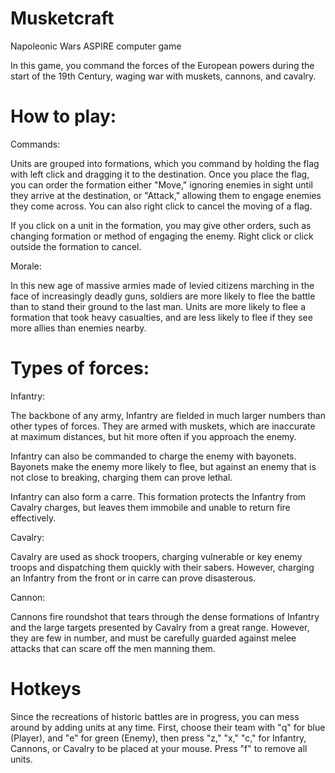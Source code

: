 # Musketcraft
 Napoleonic Wars ASPIRE computer game
 
 In this game, you command the forces of the European powers during the start of the 19th Century, waging war with muskets, cannons, and cavalry.
 
# How to play:
  Commands:
   
   Units are grouped into formations, which you command by holding the flag with left click and dragging it to the destination. Once you place the flag, you can order the formation either "Move," ignoring enemies in sight until they arrive at the destination, or "Attack," allowing them to engage enemies they come across. You can also right click to cancel the moving of a flag.
   
   If you click on a unit in the formation, you may give other orders, such as changing formation or method of engaging the enemy. Right click or click outside the formation to cancel.
  
  Morale:
   
   In this new age of massive armies made of levied citizens marching in the face of increasingly deadly guns, soldiers are more likely to flee the battle than to stand their ground to the last man. Units are more likely to flee a formation that took heavy casualties, and are less likely to flee if they see more allies than enemies nearby.
   
 # Types of forces:
  Infantry:
   
   The backbone of any army, Infantry are fielded in much larger numbers than other types of forces. They are armed with muskets, which are inaccurate at maximum distances, but hit more often if you approach the enemy.
   
   Infantry can also be commanded to charge the enemy with bayonets. Bayonets make the enemy more likely to flee, but against an enemy that is not close to breaking, charging them can prove lethal.
   
   Infantry can also form a carre. This formation protects the Infantry from Cavalry charges, but leaves them immobile and unable to return fire effectively.
   
  Cavalry:
  
   Cavalry are used as shock troopers, charging vulnerable or key enemy troops and dispatching them quickly with their sabers. However, charging an Infantry from the front or in carre can prove disasterous.
   
  Cannon:
  
   Cannons fire roundshot that tears through the dense formations of Infantry and the large targets presented by Cavalry from a great range. However, they are few in number, and must be carefully guarded against melee attacks that can scare off the men manning them.
   
 # Hotkeys
  Since the recreations of historic battles are in progress, you can mess around by adding units at any time. First, choose their team with "q" for blue (Player), and "e" for green (Enemy), then press "z," "x," "c," for Infantry, Cannons, or Cavalry to be placed at your mouse. Press "f" to remove all units.
